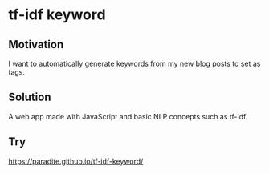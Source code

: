 # tf-idf keyword

## Motivation

I want to automatically generate keywords from my new blog posts to set as tags.

## Solution

A web app made with JavaScript and basic NLP concepts such as tf-idf.

## Try

https://paradite.github.io/tf-idf-keyword/
